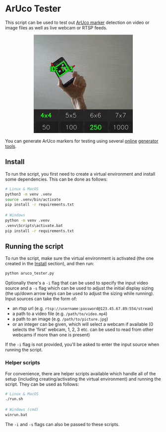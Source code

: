 # ArUco Tester

This script can be used to test out [ArUco marker](https://docs.opencv.org/4.x/d5/dae/tutorial_aruco_detection.html) detection on video or image files as well as live webcam or RTSP feeds.

<p align="center">
  <img src=".readme_assets/demo_anim.gif">
</p>

You can generate ArUco markers for testing using several [online](https://chev.me/arucogen/) [generator](https://aruco-gen.netlify.app/) [tools](https://fodi.github.io/arucosheetgen/).

## Install

To run the script, you first need to create a virtual environment and install some dependencies. This can be done as follows:

```bash
# Linux & MacOS
python3 -m venv .venv
source .venv/bin/activate
pip install -r requirements.txt

# Windows
python -m venv .venv
.venv\Scripts\activate.bat
pip install -r requirements.txt
```


## Running the script

To run the script, make sure the virtual environment is activated (the one created in the [Install](https://github.com/EricPacefactory/rtsp_demo_2024?tab=readme-ov-file#install) section), and then run:

```bash
python aruco_tester.py
```

Optionally there's a `-i` flag that can be used to specify the input video source and a `-s` flag which can be used to adjust the initial display sizing (the up/down arrow keys can be used to adjust the sizing while running).
Input sources can take the form of:
- an rtsp url (e.g. `rtsp://username:password@123.45.67.89:554/stream`)
- a path to a video file (e.g. `/path/to/video.mp4`)
- a path to an image (e.g. `/path/to/picture.jpg`)
- or an integer can be given, which will select a webcam if available (0 selects the 'first' webcam, 1, 2, 3 etc. can be used to read from other webcams if more than one is present)

If the `-i` flag is not provided, you'll be asked to enter the input source when running the script.

### Helper scripts

For convenience, there are helper scripts available which handle all of the setup (including creating/activating the virtual environment) and running the script. They can be used as follows:

```bash
# Linux & MacOS
./run.sh

# Windows (cmd)
winrun.bat
```

The `-i` and `-s` flags can also be passed to these scripts.


